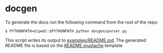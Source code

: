 # docgen

To generate the docs run the following command from the root of the repo:

```
$ PYTHONPATH=$(pwd):$PYTHONPATH python docgen/parser.py
```

This script writes its output to [examples/README.md](../examples/README.md). The generated README file is based on the [README.mustache](README.mustache) template
